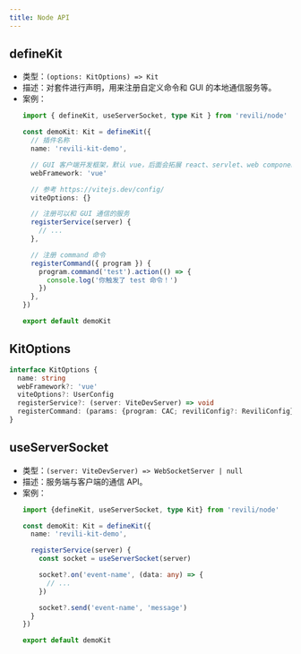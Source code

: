 ```yaml
---
title: Node API
---
```


## defineKit

- 类型：`(options: KitOptions) => Kit`
- 描述：对套件进行声明，用来注册自定义命令和 GUI 的本地通信服务等。
- 案例：
  ```ts
  import { defineKit, useServerSocket, type Kit } from 'revili/node'

  const demoKit: Kit = defineKit({
    // 插件名称
    name: 'revili-kit-demo',

    // GUI 客户端开发框架，默认 vue，后面会拓展 react、servlet、web component 等
    webFramework: 'vue'

    // 参考 https://vitejs.dev/config/
    viteOptions: {}

    // 注册可以和 GUI 通信的服务
    registerService(server) {
      // ...
    },

    // 注册 command 命令
    registerCommand({ program }) {
      program.command('test').action(() => {
        console.log('你触发了 test 命令！')
      })
    },
  })

  export default demoKit
  ```

## KitOptions

```ts
interface KitOptions {
  name: string
  webFramework?: 'vue'
  viteOptions?: UserConfig
  registerService?: (server: ViteDevServer) => void
  registerCommand: (params: {program: CAC; reviliConfig?: ReviliConfig}) => void
}
```

## useServerSocket

- 类型：`(server: ViteDevServer) => WebSocketServer | null`
- 描述：服务端与客户端的通信 API。
- 案例：
  ```ts
  import {defineKit, useServerSocket, type Kit} from 'revili/node'

  const demoKit: Kit = defineKit({
    name: 'revili-kit-demo',

    registerService(server) {
      const socket = useServerSocket(server)

      socket?.on('event-name', (data: any) => {
        // ...
      })

      socket?.send('event-name', 'message')
    }
  })

  export default demoKit
  ```
